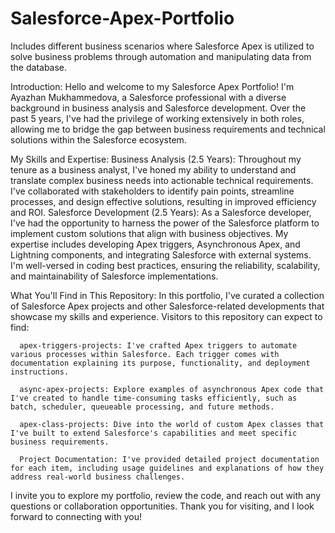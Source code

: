 # Salesforce-Apex-Portfolio
Includes different business scenarios where Salesforce Apex is utilized to solve business problems through automation and manipulating data from the database.

Introduction:
Hello and welcome to my Salesforce Apex Portfolio! I'm Ayazhan Mukhammedova, a Salesforce professional with a diverse background in business analysis and Salesforce development. Over the past 5 years, I've had the privilege of working extensively     in both roles, allowing me to bridge the gap between business requirements and technical solutions within the Salesforce ecosystem.

My Skills and Expertise:
Business Analysis (2.5 Years):
      Throughout my tenure as a business analyst, I've honed my ability to understand and translate complex business needs into actionable technical requirements.
      I've collaborated with stakeholders to identify pain points, streamline processes, and design effective solutions, resulting in improved efficiency and ROI.
Salesforce Development (2.5 Years):
      As a Salesforce developer, I've had the opportunity to harness the power of the Salesforce platform to implement custom solutions that align with business objectives.
      My expertise includes developing Apex triggers, Asynchronous Apex, and Lightning components, and integrating Salesforce with external systems.
      I'm well-versed in coding best practices, ensuring the reliability, scalability, and maintainability of Salesforce implementations.
              
What You'll Find in This Repository:
In this portfolio, I've curated a collection of Salesforce Apex projects and other Salesforce-related developments that showcase my skills and experience. Visitors to this repository can expect to find:

      apex-triggers-projects: I've crafted Apex triggers to automate various processes within Salesforce. Each trigger comes with documentation explaining its purpose, functionality, and deployment instructions.
      
      async-apex-projects: Explore examples of asynchronous Apex code that I've created to handle time-consuming tasks efficiently, such as batch, scheduler, queueable processing, and future methods.
      
      apex-class-projects: Dive into the world of custom Apex classes that I've built to extend Salesforce's capabilities and meet specific business requirements.
      
      Project Documentation: I've provided detailed project documentation for each item, including usage guidelines and explanations of how they address real-world business challenges.

I invite you to explore my portfolio, review the code, and reach out with any questions or collaboration opportunities. Thank you for visiting, and I look forward to connecting with you!


